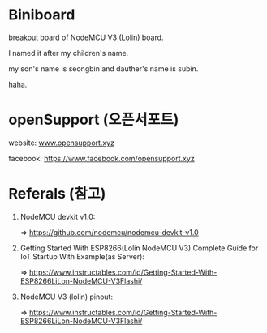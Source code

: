 # Biniboard

breakout board of NodeMCU V3 (Lolin) board.


I named it after my children's name.


my son's name is seongbin and dauther's name is subin.


haha.





# openSupport (오픈서포트)

website: www.opensupport.xyz


facebook: https://www.facebook.com/opensupport.xyz




# Referals (참고)



1. NodeMCU devkit v1.0:


   => https://github.com/nodemcu/nodemcu-devkit-v1.0



2. Getting Started With ESP8266(Lolin NodeMCU V3) Complete Guide for IoT Startup With Example(as Server):


    => https://www.instructables.com/id/Getting-Started-With-ESP8266LiLon-NodeMCU-V3Flashi/



3. NodeMCU V3 (lolin) pinout:


    => https://www.instructables.com/id/Getting-Started-With-ESP8266LiLon-NodeMCU-V3Flashi/





